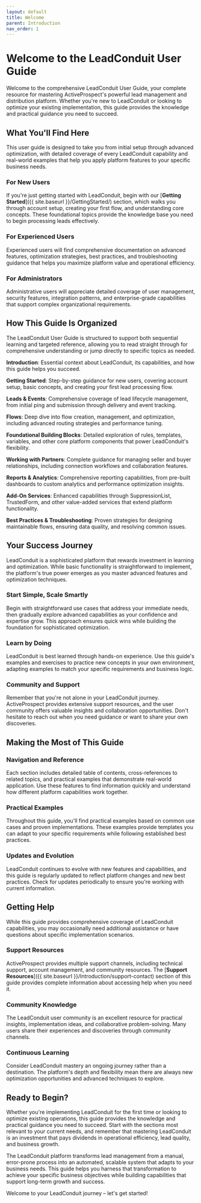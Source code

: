 ```yaml
---
layout: default
title: Welcome
parent: Introduction
nav_order: 1
---
```


# Welcome to the LeadConduit User Guide

Welcome to the comprehensive LeadConduit User Guide, your complete resource for mastering ActiveProspect's powerful lead management and distribution platform. Whether you're new to LeadConduit or looking to optimize your existing implementation, this guide provides the knowledge and practical guidance you need to succeed.

## What You'll Find Here

This user guide is designed to take you from initial setup through advanced optimization, with detailed coverage of every LeadConduit capability and real-world examples that help you apply platform features to your specific business needs.

### For New Users
If you're just getting started with LeadConduit, begin with our [**Getting Started**]({{ site.baseurl }}/GettingStarted/) section, which walks you through account setup, creating your first flow, and understanding core concepts. These foundational topics provide the knowledge base you need to begin processing leads effectively.

### For Experienced Users
Experienced users will find comprehensive documentation on advanced features, optimization strategies, best practices, and troubleshooting guidance that helps you maximize platform value and operational efficiency.

### For Administrators
Administrative users will appreciate detailed coverage of user management, security features, integration patterns, and enterprise-grade capabilities that support complex organizational requirements.

## How This Guide Is Organized

The LeadConduit User Guide is structured to support both sequential learning and targeted reference, allowing you to read straight through for comprehensive understanding or jump directly to specific topics as needed.

**Introduction**: Essential context about LeadConduit, its capabilities, and how this guide helps you succeed.

**Getting Started**: Step-by-step guidance for new users, covering account setup, basic concepts, and creating your first lead processing flow.

**Leads & Events**: Comprehensive coverage of lead lifecycle management, from initial ping and submission through delivery and event tracking.

**Flows**: Deep dive into flow creation, management, and optimization, including advanced routing strategies and performance tuning.

**Foundational Building Blocks**: Detailed exploration of rules, templates, variables, and other core platform components that power LeadConduit's flexibility.

**Working with Partners**: Complete guidance for managing seller and buyer relationships, including connection workflows and collaboration features.

**Reports & Analytics**: Comprehensive reporting capabilities, from pre-built dashboards to custom analytics and performance optimization insights.

**Add-On Services**: Enhanced capabilities through SuppressionList, TrustedForm, and other value-added services that extend platform functionality.

**Best Practices & Troubleshooting**: Proven strategies for designing maintainable flows, ensuring data quality, and resolving common issues.

## Your Success Journey

LeadConduit is a sophisticated platform that rewards investment in learning and optimization. While basic functionality is straightforward to implement, the platform's true power emerges as you master advanced features and optimization techniques.

### Start Simple, Scale Smartly
Begin with straightforward use cases that address your immediate needs, then gradually explore advanced capabilities as your confidence and expertise grow. This approach ensures quick wins while building the foundation for sophisticated optimization.

### Learn by Doing
LeadConduit is best learned through hands-on experience. Use this guide's examples and exercises to practice new concepts in your own environment, adapting examples to match your specific requirements and business logic.

### Community and Support
Remember that you're not alone in your LeadConduit journey. ActiveProspect provides extensive support resources, and the user community offers valuable insights and collaboration opportunities. Don't hesitate to reach out when you need guidance or want to share your own discoveries.

## Making the Most of This Guide

### Navigation and Reference
Each section includes detailed table of contents, cross-references to related topics, and practical examples that demonstrate real-world application. Use these features to find information quickly and understand how different platform capabilities work together.

### Practical Examples
Throughout this guide, you'll find practical examples based on common use cases and proven implementations. These examples provide templates you can adapt to your specific requirements while following established best practices.

### Updates and Evolution
LeadConduit continues to evolve with new features and capabilities, and this guide is regularly updated to reflect platform changes and new best practices. Check for updates periodically to ensure you're working with current information.

## Getting Help

While this guide provides comprehensive coverage of LeadConduit capabilities, you may occasionally need additional assistance or have questions about specific implementation scenarios.

### Support Resources
ActiveProspect provides multiple support channels, including technical support, account management, and community resources. The [**Support Resources**]({{ site.baseurl }}/Introduction/support-contact) section of this guide provides complete information about accessing help when you need it.

### Community Knowledge
The LeadConduit user community is an excellent resource for practical insights, implementation ideas, and collaborative problem-solving. Many users share their experiences and discoveries through community channels.

### Continuous Learning
Consider LeadConduit mastery an ongoing journey rather than a destination. The platform's depth and flexibility mean there are always new optimization opportunities and advanced techniques to explore.

## Ready to Begin?

Whether you're implementing LeadConduit for the first time or looking to optimize existing operations, this guide provides the knowledge and practical guidance you need to succeed. Start with the sections most relevant to your current needs, and remember that mastering LeadConduit is an investment that pays dividends in operational efficiency, lead quality, and business growth.

The LeadConduit platform transforms lead management from a manual, error-prone process into an automated, scalable system that adapts to your business needs. This guide helps you harness that transformation to achieve your specific business objectives while building capabilities that support long-term growth and success.

Welcome to your LeadConduit journey – let's get started!
